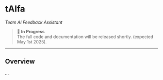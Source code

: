 # tAIfa  
*Team AI Feedback Assistant*

> 🚧 **In Progress**  
> The full code and documentation will be released shortly. (expected May 1st 2025).  

---

## Overview  
…
